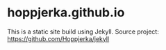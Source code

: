# hoppjerka.github.io

This is a static site build using Jekyll. 
Source project: https://github.com/Hoppjerka/jekyll
